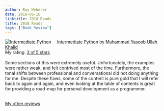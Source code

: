 ```yaml
---
author: Ray Heberer
date: 2018-06-16
linktitle: 2018 Reads
title: 2018 Reads
tags: ["Book Review"]
---
```


<a href="https://www.goodreads.com/book/show/26139395-intermediate-python" style="float: left; padding-right: 20px"><img border="0" alt="Intermediate Python" src="https://images.gr-assets.com/books/1440158095m/26139395.jpg" /></a><a href="https://www.goodreads.com/book/show/26139395-intermediate-python">Intermediate Python</a> by <a href="https://www.goodreads.com/author/show/14227582.Muhammad_Yasoob_Ullah_Khalid">Muhammad Yasoob Ullah Khalid</a><br/>
My rating: <a href="https://www.goodreads.com/review/show/2351068166">3 of 5 stars</a><br /><br />
Some sections of this were extremely useful. Unfortunately, the examples were rather weak, and felt contrived most of the time. Furthermore, the tonal shifts between professional and conversational did not doing anything for me. Despite these flaws, some of the content is pure gold that I will refer back to again and again, and even looking at the table of contents is great for providing a road-map for personal development as a programmer.
<br/><br/>

<a href="http://www.rayheberer.ai/bookreviews/">My other reviews</a>